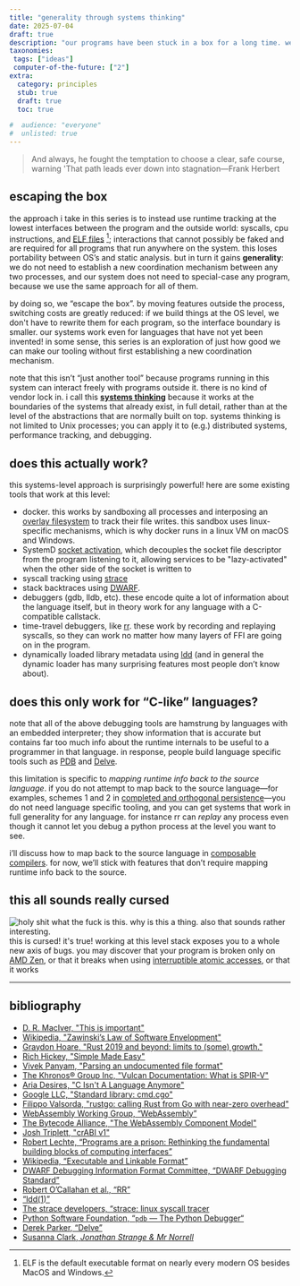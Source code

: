 ```yaml
---
title: "generality through systems thinking"
date: 2025-07-04
draft: true
description: "our programs have been stuck in a box for a long time. we can escape it."
taxonomies:
 tags: ["ideas"]
 computer-of-the-future: ["2"]
extra:
  category: principles
  stub: true
  draft: true
  toc: true

#  audience: "everyone"
#  unlisted: true
---
```

> And always, he fought the temptation to choose a clear, safe course, warning 'That path leads ever down into stagnation—Frank Herbert
## escaping the box
the approach i take in this series is to instead use runtime tracking at the lowest interfaces between the program and the outside world: syscalls, cpu instructions, and [ELF files][] [^2]; interactions that cannot possibly be faked and are required for all programs that run anywhere on the system. this loses portability between OS’s and static analysis. but in turn it gains **generality**: we do not need to establish a new coordination mechanism between any two processes, and our system does not need to special-case any program, because we use the same approach for all of them.

by doing so, we “escape the box”. by moving features outside the process, switching costs are greatly reduced: if we build things at the OS level, we don't have to rewrite them for each program, so the interface boundary is smaller. our systems work even for languages that have not yet been invented! in some sense, this series is an exploration of just how good we can make our tooling without first establishing a new coordination mechanism.

note that this isn’t “just another tool” because programs running in this system can interact freely with programs outside it. there is no kind of vendor lock in. i call this [**systems thinking**](https://en.m.wikipedia.org/wiki/Systems_thinking#Characteristics) because it works at the boundaries of the systems that already exist, in full detail, rather than at the level of the abstractions that are normally built on top. systems thinking is not limited to Unix processes; you can apply it to (e.g.) distributed systems, performance tracking, and debugging.
## does this actually work?
this systems-level approach is surprisingly powerful! here are some existing tools that work at this level:
- docker. this works by sandboxing all processes and interposing an [overlay filesystem] to track their file writes. this sandbox uses linux-specific mechanisms, which is why docker runs in a linux VM on macOS and Windows.
- SystemD [socket activation](https://0pointer.de/blog/projects/socket-activation.html), which decouples the socket file descriptor from the program listening to it, allowing services to be "lazy-activated" when the other side of the socket is written to
- syscall tracking using [strace]
- stack backtraces using [DWARF].
- debuggers (gdb, lldb, etc). these encode quite a lot of information about the language itself, but in theory work for any language with a C-compatible callstack.
- time-travel debuggers, like [rr]. these work by recording and replaying syscalls, so they can work no matter how many layers of FFI are going on in the program.
- dynamically loaded library metadata using [ldd] (and in general the dynamic loader has many surprising features most people don’t know about).

[DWARF]: https://dwarfstd.org
[ldd]: https://man7.org/linux/man-pages/man1/ldd.1.html
[strace]: https://strace.io
[rr]: https://rr-project.org/
[overlay filesystem]: https://docs.kernel.org/filesystems/overlayfs.html
## does this only work for “C-like” languages?
note that all of the above debugging tools are hamstrung by languages with an embedded interpreter; they show information that is accurate but contains far too much info about the runtime internals to be useful to a programmer in that language. in response, people build language specific tools such as [PDB](https://docs.python.org/3/library/pdb.html) and [Delve](https://github.com/go-delve/delve).

this limitation is specific to *mapping runtime info back to the source language*. if you do not attempt to map back to the source language—for examples, schemes 1 and 2 in [completed and orthogonal persistence](/complected-and-orthogonal-persistence/#but-why)—you do not need language specific tooling, and you can get systems that work in full generality for any language. for instance rr can *replay* any process even though it cannot let you debug a python process at the level you want to see.

i’ll discuss how to map back to the source language in [composable compilers](/computer-of-the-future#:~:text=composable%20compilers). for now, we’ll stick with features that don’t require mapping runtime info back to the source.
## this all sounds really cursed
<!--
> It is not so hard as we have supposed.
> —[_Jonathan Strange & Mr Norrell_](https://www.goodreads.com/book/show/14201.Jonathan_Strange_Mr_Norrell)
-->

![holy shit what the fuck is this. why is this a thing. also that sounds rather interesting.](/what-the-fuck-is-this.png)
this is cursed! it's true! working at this level stack exposes you to a whole new axis of bugs. you may discover that your program is broken only on [AMD Zen](https://hackmd.io/sH315lO2RuicY-SEt7ynGA?view#AMD-patented-time-travel-and-dubbed-it-SpecLockMapnbspnbspnbspnbspnbspnbspnbspnbspor-how-we-accidentally-unlocked-rr-on-AMD-Zen), or that it breaks when using [interruptible atomic accesses](https://github.com/rr-debugger/rr/issues/1373#issuecomment-152128412), or that it works 
<!--
thinking at a systems level is hard. but it is [possible to learn](https://jyn.dev/technical-debt-is-different-from-technical-risk/#bad-code-misses-the-point). you just have to learn not to flinch away from things you don’t know.
-->

[ELF files]: https://en.wikipedia.org/wiki/Executable_and_Linkable_Format?wprov=sfti1#Non-Unix_adoption

---
## bibliography

- [D. R. MacIver, "This is important"](https://drmaciver.substack.com/i/145700143/you-are-in-a-box)
- [Wikipedia, "Zawinski’s Law of Software Envelopment"](https://en.wikipedia.org/wiki/Jamie_Zawinski)
- [Graydon Hoare, "Rust 2019 and beyond: limits to (some) growth."](https://graydon2.dreamwidth.org/263429.html)
- [Rich Hickey, "Simple Made Easy"](https://youtu.be/SxdOUGdseq4?si=X9OZ975hwwzZOxpo&t=346)
- [Vivek Panyam, "Parsing an undocumented file format"](https://blog.vivekpanyam.com/parsing-an-undocumented-file-format)
- [The Khronos® Group Inc, "Vulcan Documentation: What is SPIR-V"](https://docs.vulkan.org/guide/latest/what_is_spirv.html)
- [Aria Desires, "C Isn't A Language Anymore"](https://faultlore.com/blah/c-isnt-a-language/)
- [Google LLC, "Standard library: cmd.cgo"](https://pkg.go.dev/cmd/cgo)
- [Filippo Valsorda, "rustgo: calling Rust from Go with near-zero overhead"](https://words.filippo.io/rustgo/)
- [WebAssembly Working Group, “WebAssembly”](https://webassembly.org/)
- [The Bytecode Alliance, "The WebAssembly Component Model"](https://component-model.bytecodealliance.org/)
- [Josh Triplett, "crABI v1"](https://github.com/rust-lang/rfcs/pull/3470)
- [Robert Lechte, “Programs are a prison: Rethinking the fundamental building blocks of computing interfaces”](https://web.archive.org/web/20210121181531/https://djrobstep.com/posts/programs-are-a-prison)
- [Wikipedia, “Executable and Linkable Format”](https://en.wikipedia.org/wiki/Executable_and_Linkable_Format?wprov=sfti1)
- [DWARF Debugging Information Format Committee, “DWARF Debugging Standard”](https://dwarfstd.org)
- [Robert O’Callahan et al., “RR”](https://rr-project.org/)
- [“ldd(1)”](https://man7.org/linux/man-pages/man1/ldd.1.html)
- [The strace developers, “strace: linux syscall tracer](https://strace.io)
- [Python Software Foundation, “`pdb` — The Python Debugger“](https://docs.python.org/3/library/pdb.html)
- [Derek Parker, “Delve”](https://github.com/go-delve/delve)
- [Susanna Clark, *Jonathan Strange & Mr Norrell*](https://www.goodreads.com/book/show/14201.Jonathan_Strange_Mr_Norrell)

[^1]: blog post forthcoming
[^2]: ELF is the default executable format on nearly every modern OS besides MacOS and Windows.
